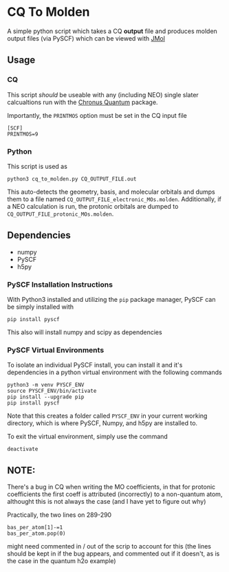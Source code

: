# CQ To Molden

A simple python script which takes a CQ **output** file and produces molden
output files (via PySCF) which can be viewed with 
[JMol](https://jmol.sourceforge.net)

## Usage
### CQ
This script _should_ be useable with any (including NEO) single slater
calcualtions run with the 
[Chronus Quantum](https://urania.chem.washington.edu/chronusq/chronusq_public/-/wikis/home)
package.

Importantly, the `PRINTMOS` option must be set in the CQ input file
```
[SCF]
PRINTMOS=9
```

### Python
This script is used as
```
python3 cq_to_molden.py CQ_OUTPUT_FILE.out
```
This auto-detects the geometry, basis, and molecular orbitals and dumps them to
a file named `CQ_OUTPUT_FILE_electronic_MOs.molden`.
Additionally, if a NEO calculation is run, the protonic orbitals are dumped to
`CQ_OUTPUT_FILE_protonic_MOs.molden`.


## Dependencies
- numpy
- PySCF
- h5py

### PySCF Installation Instructions
With Python3 installed and utilizing the `pip` package manager, PySCF can be 
simply installed with 
```
pip install pyscf
```
This also will install numpy and scipy as dependencies

### PySCF Virtual Environments
To isolate an individual PySCF install, you can install it and it's dependencies
in a python virtual environment with the following commands
```
python3 -m venv PYSCF_ENV
source PYSCF_ENV/bin/activate
pip install --upgrade pip
pip install pyscf
```
Note that this creates a folder called `PYSCF_ENV` in your current working 
directory, which is where PySCF, Numpy, and h5py are installed to.

To exit the virtual environment, simply use the command
```
deactivate
```

## NOTE:
There's a bug in CQ when writing the MO coefficients, in that for protonic
coefficients the first coeff is attributed (incorrectly) to a non-quantum atom,
althought this is not always the case (and I have yet to figure out why)

Practically, the two lines on 289-290 
```
bas_per_atom[1]-=1
bas_per_atom.pop(0)
```
might need commented in / out of the scrip to account for this
(the lines should be kept in if the bug appears, and commented out if it
doesn't, as is the case in the quantum h2o example)
